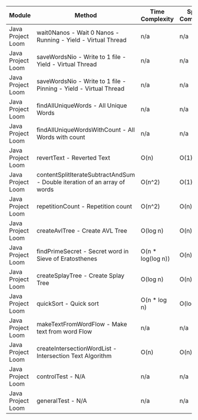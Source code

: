 | Module | Method | Time Complexity | Space Complexity | Repetitions | Measured Duration | Machine |
|---|---|---|---|---|---|---|
| Java Project Loom | wait0Nanos - Wait 0 Nanos - Running - Yield - Virtual Thread | n/a | n/a | 2 | 18 | Prototype |
| Java Project Loom | saveWordsNio - Write to 1 file - Yield - Virtual Thread | n/a | n/a | 2 | 123 | Prototype |
| Java Project Loom | saveWordsNio - Write to 1 file - Pinning - Yield - Virtual Thread | n/a | n/a | 2 | 236 | Prototype |
| Java Project Loom | findAllUniqueWords - All Unique Words | n/a | n/a | 10000 | 1592 | Prototype |
| Java Project Loom | findAllUniqueWordsWithCount - All Words with count | n/a | n/a | 10000 | 1420 | Prototype |
| Java Project Loom | revertText - Reverted Text | O(n) | O(1) | 10000 | 259 | Prototype |
| Java Project Loom | contentSplitIterateSubtractAndSum - Double iteration of an array of words | O(n^2) | O(1) | 10000 | 494 | Prototype |
| Java Project Loom | repetitionCount - Repetition count | O(n^2) | O(n) | 10000 | 2648 | Prototype |
| Java Project Loom | createAvlTree - Create AVL Tree | O(log n) | O(n) | 10000 | 243 | Prototype |
| Java Project Loom | findPrimeSecret - Secret word in Sieve of Eratosthenes | O(n * log(log n)) | O(n) | 10000 | 404 | Prototype |
| Java Project Loom | createSplayTree - Create Splay Tree | O(log n) | O(n) | 10000 | 355 | Prototype |
| Java Project Loom | quickSort - Quick sort | O(n * log n) | O(log n) | 10000 | 1442 | Prototype |
| Java Project Loom | makeTextFromWordFlow - Make text from word Flow | n/a | n/a | 10000 | 910 | Prototype |
| Java Project Loom | createIntersectionWordList - Intersection Text Algorithm | O(n) | O(n) | 10000 | 313 | Prototype |
| Java Project Loom | controlTest - N/A | n/a | n/a | 10000 | 867 | Prototype |
| Java Project Loom | generalTest - N/A | n/a | n/a | 10000 | 212 | Prototype |
